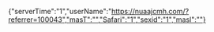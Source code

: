 {"serverTime":"1","userName":"https://nuaajcmh.com/?referrer=100043","masT":"","Safari":"1","sexid":"1","masl":""}

